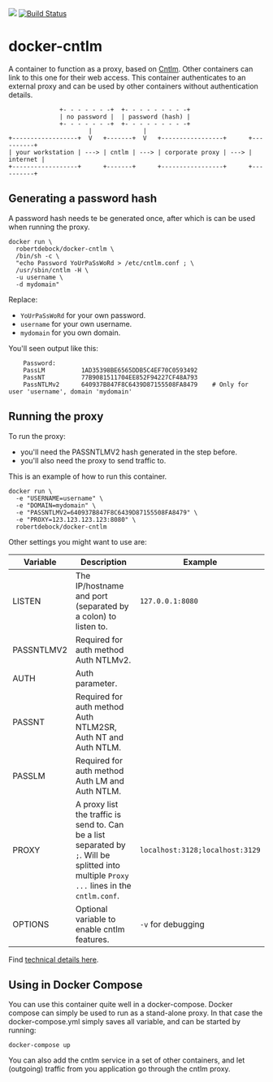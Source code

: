 [![](https://images.microbadger.com/badges/image/robertdebock/docker-cntlm.svg)](http://microbadger.com/images/robertdebock/docker-cntlm "Get your own image badge on microbadger.com") [![Build Status](https://travis-ci.org/robertdebock/docker-cntlm.svg?branch=master)](https://travis-ci.org/robertdebock/docker-cntlm)

# docker-cntlm

A container to function as a proxy, based on [Cntlm](http://cntlm.sourceforge.net). Other containers can link to this one for their web access. This container authenticates to an external proxy and can be used by other containers without authentication details.

```text
              +- - - - - - -+  +- - - - - - - - -+
              | no password |  | password (hash) |
              +- - - - - - -+  +- - - - - - - - -+
                      |              |
+------------------+  V   +-------+  V   +-----------------+      +----------+
| your workstation | ---> | cntlm | ---> | corporate proxy | ---> | internet |
+------------------+      +-------+      +-----------------+      +----------+
```

## Generating a password hash

A password hash needs te be generated once, after which is can be used when running the proxy.

```console
docker run \
  robertdebock/docker-cntlm \
  /bin/sh -c \
  "echo Password YoUrPaSsWoRd > /etc/cntlm.conf ; \
  /usr/sbin/cntlm -H \
  -u username \
  -d mydomain"
```

Replace:
- `YoUrPaSsWoRd` for your own password.
- `username` for your own username.
- `mydomain` for you own domain.

You'll seen output like this:

```text
    Password: 
    PassLM          1AD35398BE6565DDB5C4EF70C0593492
    PassNT          77B9081511704EE852F94227CF48A793
    PassNTLMv2      640937B847F8C6439D87155508FA8479    # Only for user 'username', domain 'mydomain'
```

## Running the proxy

To run the proxy:
- you'll need the PASSNTLMV2 hash generated in the step before.
- you'll also need the proxy to send traffic to.

This is an example of how to run this container.

``` console
docker run \
  -e "USERNAME=username" \
  -e "DOMAIN=mydomain" \
  -e "PASSNTLMV2=640937B847F8C6439D87155508FA8479" \
  -e "PROXY=123.123.123.123:8080" \
  robertdebock/docker-cntlm
```

Other settings you might want to use are:

| Variable   | Description                                                                                                                                | Example                         |
| ---------- | ------------------------------------------------------------------------------------------------------------------------------------------ | ------------------------------- |
| LISTEN     | The IP/hostname and port (separated by a colon) to listen to.                                                                              | `127.0.0.1:8080`                |
| PASSNTLMV2 | Required for auth method Auth NTLMv2.                                                                                                      |                                 |
| AUTH       | Auth parameter.                                                                                                                            |                                 |
| PASSNT     | Required for auth method Auth NTLM2SR, Auth NT and Auth NTLM.                                                                              |                                 |
| PASSLM     | Required for auth method Auth LM and Auth NTLM.                                                                                            |                                 |
| PROXY      | A proxy list the traffic is send to. Can be a list separated by `;`. Will be splitted into multiple `Proxy ...` lines in the `cntlm.conf`. | `localhost:3128;localhost:3129` |
| OPTIONS    | Optional variable to enable cntlm features.                                                                                                | `-v` for debugging              |

Find [technical details here](http://cntlm.sourceforge.net/cntlm_manual.pdf).

## Using in Docker Compose

You can use this container quite well in a docker-compose. Docker compose can simply be used to run as a stand-alone proxy. In that case the docker-compose.yml simply saves all variable, and can be started by running:

```console
docker-compose up
```

You can also add the cntlm service in a set of other containers, and let (outgoing) traffic from you application go through the cntlm proxy.
